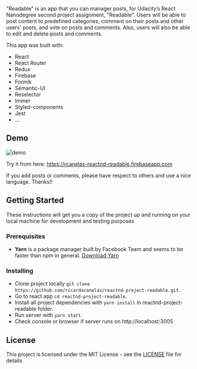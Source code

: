 "Readable" is an app that you can manager posts, for Udacity’s React Nanodegree second project assignment, "Readable". Users will be able to post content to predefined categories, comment on their posts and other users' posts, and vote on posts and comments. Also, users will also be able to edit and delete posts and comments.

This app was built with:
- React
- React Router
- Redux
- Firebase
- Formik
- Semantic-UI
- Reselector
- Immer
- Styled-components
- Jest
- ...

## Demo

![demo](https://github.com/ricardocanelas/reactnd-project-readable/screen_capture.gif)

Try it from here: https://rcanelas-reactnd-readable.firebaseapp.com

If you add posts or comments, please have respect to others and use a nice language. Thanks!!

## Getting Started

These instructions will get you a copy of the project up and running on your local machine for development and testing purposes

### Prerequisites

* **Yarn** is a package manager built by Facebook Team and seems to be faster than npm in general.  [Download Yarn](https://yarnpkg.com/en/docs/install)

### Installing

* Clone project locally `git clone https://github.com/ricardocanelas/reactnd-project-readable.git`.
* Go to react app `cd reactnd-project-readable`.
* Install all project dependencies with `yarn install` in reactnd-project-readable folder.
* Run server with `yarn start`.
* Check console or browser if server runs on http://localhost:3005

## License

This project is licensed under the MIT License - see the [LICENSE](LICENSE) file for details